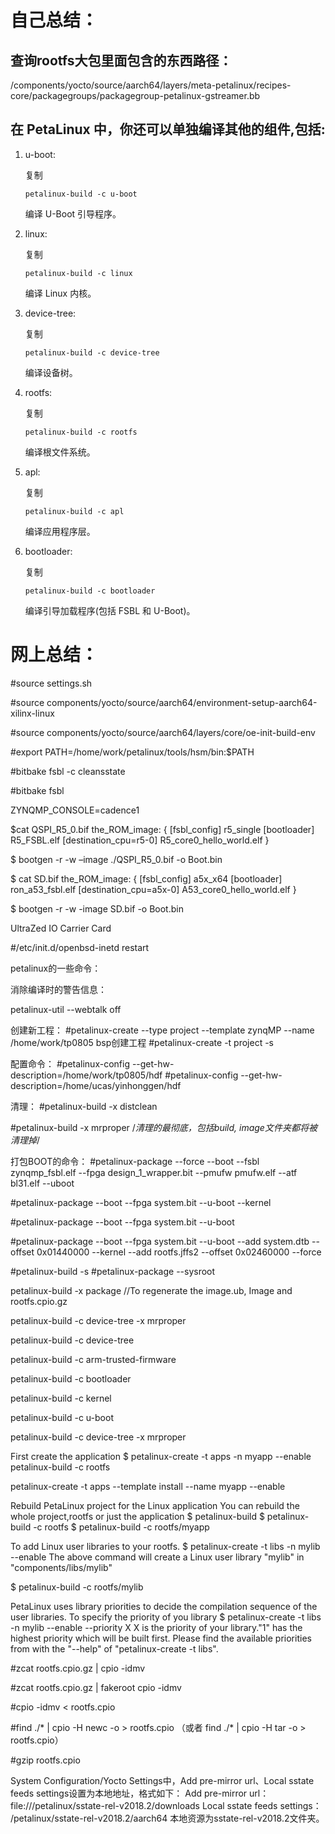 # 自己总结：

## 查询rootfs大包里面包含的东西路径：

 /components/yocto/source/aarch64/layers/meta-petalinux/recipes-core/packagegroups/packagegroup-petalinux-gstreamer.bb  

## 在 PetaLinux 中，你还可以单独编译其他的组件,包括:

1. u-boot:

   复制

   ```shell
   petalinux-build -c u-boot
   ```

   编译 U-Boot 引导程序。

2. linux:

   复制

   ```shell
   petalinux-build -c linux
   ```

   编译 Linux 内核。

3. device-tree:

   复制

   ```shell
   petalinux-build -c device-tree
   ```

   编译设备树。

4. rootfs:

   复制

   ```shell
   petalinux-build -c rootfs
   ```

   编译根文件系统。

5. apl:

   复制

   ```shell
   petalinux-build -c apl
   ```

   编译应用程序层。

6. bootloader:

   复制

   ```shell
   petalinux-build -c bootloader
   ```

   编译引导加载程序(包括 FSBL 和 U-Boot)。









# 网上总结：

#source settings.sh

#source components/yocto/source/aarch64/environment-setup-aarch64-xilinx-linux

#source components/yocto/source/aarch64/layers/core/oe-init-build-env

#export PATH=/home/work/petalinux/tools/hsm/bin:$PATH

#bitbake fsbl -c cleansstate

#bitbake fsbl


ZYNQMP_CONSOLE=cadence1



$cat QSPI_R5_0.bif
the_ROM_image:
{
[fsbl_config] r5_single
[bootloader] R5_FSBL.elf
[destination_cpu=r5-0] R5_core0_hello_world.elf
}

$ bootgen -r -w –image ./QSPI_R5_0.bif -o Boot.bin


$ cat SD.bif
the_ROM_image:
{
[fsbl_config] a5x_x64
[bootloader] ron_a53_fsbl.elf
[destination_cpu=a5x-0] A53_core0_hello_world.elf
}

$ bootgen -r -w -image SD.bif -o Boot.bin

UltraZed IO Carrier Card

#/etc/init.d/openbsd-inetd restart

petalinux的一些命令：

消除编译时的警告信息：

petalinux-util --webtalk off

创建新工程：
#petalinux-create --type project --template zynqMP --name /home/work/tp0805
bsp创建工程
#petalinux-create -t project -s <path-to-bsp>

配置命令：
#petalinux-config --get-hw-description=/home/work/tp0805/hdf
#petalinux-config --get-hw-description=/home/ucas/yinhonggen/hdf

清理：
#petalinux-build -x distclean

#petalinux-build -x mrproper  /*清理的最彻底，包括build, image文件夹都将被清理掉*/

打包BOOT的命令：
#petalinux-package --force --boot --fsbl zynqmp_fsbl.elf --fpga design_1_wrapper.bit --pmufw pmufw.elf --atf bl31.elf --uboot

#petalinux-package --boot --fpga system.bit --u-boot --kernel

#petalinux-package --boot --fpga system.bit --u-boot

#petalinux-package --boot --fpga system.bit --u-boot --add system.dtb --offset 0x01440000 --kernel --add rootfs.jffs2 --offset 0x02460000  --force

#petalinux-build -s
#petalinux-package --sysroot


petalinux-build -x package  //To regenerate the image.ub, Image and rootfs.cpio.gz

petalinux-build -c device-tree -x mrproper

petalinux-build -c device-tree

petalinux-build -c arm-trusted-firmware

petalinux-build -c bootloader

petalinux-build -c kernel


petalinux-build -c u-boot

petalinux-build -c device-tree -x mrproper

First create the application
$ petalinux-create -t apps -n myapp --enable
petalinux-build -c rootfs

petalinux-create -t apps --template install --name myapp --enable


Rebuild PetaLinux project for the Linux application
You can rebuild the whole project,rootfs or just the application
$ petalinux-build
$ petalinux-build -c rootfs
$ petalinux-build -c rootfs/myapp

To add Linux user libraries to your rootfs.
$ petalinux-create -t libs -n mylib --enable
The above command will create a Linux user library "mylib" in "components/libs/mylib"


$ petalinux-build -c rootfs/mylib


PetaLinux uses library priorities to decide the compilation sequence of the user libraries.
To specify the priority of you library
$ petalinux-create -t libs -n mylib --enable --priority X
X is the priority of your library."1" has the highest priority which will be built first.
Please find the available priorities from with the "--help" of "petalinux-create -t libs".

 

 

#zcat rootfs.cpio.gz | cpio -idmv 

#zcat rootfs.cpio.gz | fakeroot cpio -idmv 


#cpio -idmv < rootfs.cpio 


#find ./* | cpio -H newc -o > rootfs.cpio （或者 find ./* | cpio -H tar -o > rootfs.cpio）

#gzip rootfs.cpio

System Configuration/Yocto Settings中，Add pre-mirror url、Local sstate feeds settings设置为本地地址，格式如下：
Add pre-mirror url：
file:///petalinux/sstate-rel-v2018.2/downloads
Local sstate feeds settings：
/petalinux/sstate-rel-v2018.2/aarch64
本地资源为sstate-rel-v2018.2文件夹。